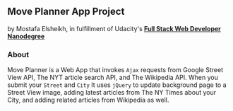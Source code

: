 ## Move Planner App Project
by Mostafa Elsheikh, in fulfillment of Udacity's <i class="icon-cog"></i> **[Full Stack Web Developer Nanodegree](https://www.udacity.com/course/nd004)**

### About

Move Planner is a Web App that invokes `Ajax` requests from Google Street View API, The NYT article search API, and The Wikipedia API.
When you submit your `Street` and `City` It uses `jQuery` to update background page to a Street View image, adding latest articles from The NY Times about your City, and adding related articles from Wikipedia as well.